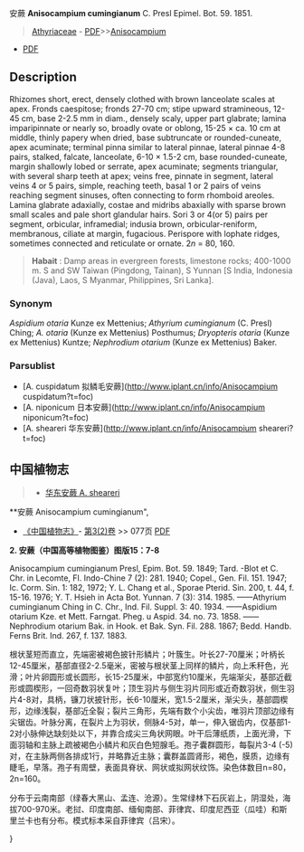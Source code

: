 安蕨 **Anisocampium cumingianum** C. Presl Epimel. Bot. 59. 1851.

> [Athyriaceae](http://www.iplant.cn/info/Athyriaceae?t=foc) - [PDF](http://www.iplant.cn/foc/pdf/Athyriaceae.pdf)>>[Anisocampium](http://www.iplant.cn/info/Anisocampium?t=foc)
 - [PDF](http://www.iplant.cn/foc/pdf/Anisocampium.pdf)

## Description

Rhizomes short, erect, densely clothed with brown lanceolate scales at apex. Fronds caespitose; fronds 27-70 cm; stipe upward stramineous, 12-45 cm, base 2-2.5 mm in diam., densely scaly, upper part glabrate; lamina imparipinnate or nearly so, broadly ovate or oblong, 15-25 × ca. 10 cm at middle, thinly papery when dried, base subtruncate or rounded-cuneate, apex acuminate; terminal pinna similar to lateral pinnae, lateral pinnae 4-8 pairs, stalked, falcate, lanceolate, 6-10 × 1.5-2 cm, base rounded-cuneate, margin shallowly lobed or serrate, apex acuminate; segments triangular, with several sharp teeth at apex; veins free, pinnate in segment, lateral veins 4 or 5 pairs, simple, reaching teeth, basal 1 or 2 pairs of veins reaching segment sinuses, often connecting to form rhomboid areoles. Lamina glabrate adaxially, costae and midribs abaxially with sparse brown small scales and pale short glandular hairs. Sori 3 or 4(or 5) pairs per segment, orbicular, inframedial; indusia brown, orbicular-reniform, membranous, ciliate at margin, fugacious. Perispore with lophate ridges, sometimes connected and reticulate or ornate. 2*n* = 80, 160.

> **Habait** : 
> Damp areas in evergreen forests, limestone rocks; 400-1000 m. S and SW Taiwan (Pingdong, Tainan), S Yunnan [S India, Indonesia (Java), Laos, S Myanmar, Philippines, Sri Lanka].

### Synonym
*Aspidium otaria* Kunze ex Mettenius; *Athyrium cumingianum* (C. Presl) Ching; *A. otaria* (Kunze ex Mettenius) Posthumus; *Dryopteris otaria* (Kunze ex Mettenius) Kuntze; *Nephrodium otarium* (Kunze ex Mettenius) Baker.

### Parsublist

* [A.  cuspidatum  拟鳞毛安蕨](http://www.iplant.cn/info/Anisocampium cuspidatum?t=foc)
* [A.  niponicum  日本安蕨](http://www.iplant.cn/info/Anisocampium niponicum?t=foc)
* [A.  sheareri  华东安蕨](http://www.iplant.cn/info/Anisocampium sheareri?t=foc)

## 中国植物志

> * [华东安蕨  A.  sheareri](Anisocampium-sheareri-华东安蕨.md)

**安蕨 Anisocampium cumingianum",

* [《中国植物志》](http://www.iplant.cn/frps)- [第3(2)卷](http://www.iplant.cn/frps/vol/3(2)) >> 077页 [PDF](http://www.iplant.cn/frps/pdf/3(2)/077.pdf)

**2. 安蕨（中国高等植物图鉴）图版15：7-8**

Anisocampium cumingianum Presl, Epim. Bot. 59. 1849; Tard. -Blot et C. Chr. in Lecomte, Fl. Indo-Chine 7 (2): 281. 1940; Copel., Gen. Fil. 151. 1947; Ic. Corm. Sin. 1: 182, 1972; Y. L. Chang et al., Sporae Pterid. Sin. 200, t. 44, f. 15-16. 1976; Y. T. Hsieh in Acta Bot. Yunnan. 7 (3): 314. 1985. ——Athyrium cumingianum Ching in C. Chr., Ind. Fil. Suppl. 3: 40. 1934. ——Aspidium otarium Kze. et Mett. Farngat. Pheg. u Aspid. 34. no. 73. 1858. ——Nephrodium otarium Bak. in Hook. et Bak. Syn. Fil. 288. 1867; Bedd. Handb. Ferns Brit. Ind. 267, f. 137. 1883.

根状茎短而直立，先端密被褐色披针形鳞片；叶簇生。叶长27-70厘米；叶柄长12-45厘米，基部直径2-2.5毫米，密被与根状茎上同样的鳞片，向上禾秆色，光滑；叶片卵圆形或长圆形，长15-25厘米，中部宽约10厘米，先端渐尖，基部近截形或圆楔形，一回奇数羽状复叶；顶生羽片与侧生羽片同形或近奇数羽状，侧生羽片4-8对，具柄，镰刀状披针形，长6-10厘米，宽1.5-2厘米，渐尖头，基部圆楔形，边缘浅裂，基部近全裂；裂片三角形，先端有数个小尖齿，唯羽片顶部边缘有尖锯齿。叶脉分离，在裂片上为羽状，侧脉4-5对，单一，伸入锯齿内，仅基部1-2对小脉伸达缺刻处以下，并靠合成尖三角状网眼。叶干后薄纸质，上面光滑，下面羽轴和主脉上疏被褐色小鳞片和灰白色短腺毛。孢子囊群圆形，每裂片3-4 (-5) 对，在主脉两侧各排成1行，并略靠近主脉；囊群盖圆肾形，褐色，膜质，边缘有睫毛，早落。孢子有周壁，表面具脊状、网状或拟网状纹饰。染色体数目n=80，2n=160。

分布于云南南部（绿春大黑山、孟连、沧源）。生常绿林下石灰岩上，阴湿处，海拔700-970米。老挝、印度南部、缅甸南部、菲律宾、印度尼西亚（瓜哇）和斯里兰卡也有分布。模式标本采自菲律宾（吕宋）。

}